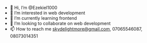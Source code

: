 - 👋 Hi, I’m @Ezekiel1000
- 👀 I’m interested in web development
- 🌱 I’m currently learning frontend
- 💞️ I’m looking to collaborate on web development
- 📫 How to reach me skydelightmore@gmail.com, 07065546087, 08073014351

<!---
Ezekiel1000/Ezekiel1000 is a ✨ special ✨ repository because its `README.md` (this file) appears on your GitHub profile.
You can click the Preview link to take a look at your changes.
--->
